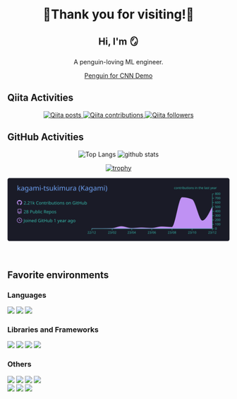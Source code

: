 <div align="center">
<h1>🐧Thank you for visiting!🐧</h1>
</div>

<div align="center">
    <h2>Hi, I'm 🪞</h1>
    <p>A penguin-loving ML engineer.</p>
    <a href="https://kagami-tsukimura.github.io/penguin-image-classification/">Penguin for CNN Demo</a>
</div>

## Qiita Activities

<div align="center">
  <a target="_blank" href="http://qiita.com/kagami_t">
    <img alt="Qiita posts" src="https://qiita-badge.apiapi.app/s/kagami_t/posts.svg"/>
  </a>
  <a target="_blank" href="http://qiita.com/kagami_t">
    <img alt="Qiita contributions" src="https://qiita-badge.apiapi.app/s/kagami_t/contributions.svg"/>
  </a>
  <a target="_blank" href="http://qiita.com/kagami_t">
    <img alt="Qiita followers" src="https://qiita-badge.apiapi.app/s/kagami_t/followers.svg"/>
  </a>
</div>

## GitHub Activities 
<div align="center">

<p> 
  <img alt="Top Langs" height="150px" src="https://github-readme-stats.vercel.app/api/top-langs/?username=kagami-tsukimura&layout=compact&count_private=true&show_icons=true&hide=jupyter%20notebook&theme=cobalt" />
  
  <img alt="github stats" height="150px" src="https://github-readme-stats.vercel.app/api?username=kagami-tsukimura&count_private=true&show_icons=true&theme=cobalt" />
</p>

[![trophy](https://github-profile-trophy.vercel.app/?username=kagami-tsukimura&no-bg=true&theme=discord&column=7
)](https://github.com/ryo-ma/github-profile-trophy)

[![](https://raw.githubusercontent.com/kagami-tsukimura/kagami-tsukimura/main/profile-summary-card-output/tokyonight/0-profile-details.svg)](https://github.com/vn7n24fzkq/github-profile-summary-cards)

<br>
</div>

## Favorite environments

### Languages

<div>
<img src="https://img.shields.io/badge/-Python-F9DC3E.svg?logo=python&style=plastic">
<img src="https://img.shields.io/badge/-Typescript-007ACC.svg?logo=typescript&style=plastic">
<img src="https://img.shields.io/badge/Javascript-276DC3.svg?logo=javascript&style=plastic">
</div>

### Libraries and Frameworks

<div>
<img src="https://img.shields.io/badge/-React-61DAFB.svg?logo=react&style=plastic">
<img src="https://img.shields.io/badge/-FastAPI-FFFFFF.svg?logo=fastapi&style=plastic">
<img src="https://img.shields.io/badge/-Streamlit-232F3E.svg?logo=streamlit&style=plastic">
<img src="https://img.shields.io/badge/-Flask-000000.svg?logo=flask&style=plastic">
</div>

### Others

<div>
<img src="https://img.shields.io/badge/-Linux-66595C.svg?logo=linux&style=plastic">
<img src="https://img.shields.io/badge/-Ubuntu-6F52B5.svg?logo=ubuntu&style=plastic">
<img src="https://img.shields.io/badge/-Github-181717.svg?logo=github&style=plastic">
<img src="https://img.shields.io/badge/-Jupyter-F37626.svg?logo=jupyter&style=plastic">
<br>
<img src="https://img.shields.io/badge/-Visual%20Studio%20Code-007ACC.svg?logo=visual-studio-code&style=plastic">
<img src="https://img.shields.io/badge/-Vim-019733.svg?logo=vim&style=plastic">
<img src="https://img.shields.io/badge/-PostgreSQL-336791.svg?logo=postgresql&style=plastic">
</div>

<br />
